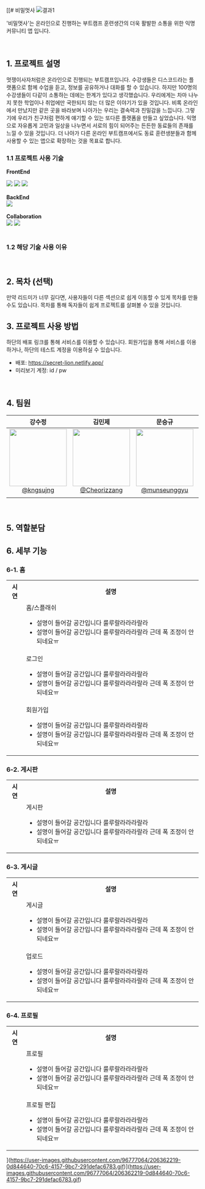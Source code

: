 [[# 비밀멋사
![결과1](https://user-images.githubusercontent.com/96777064/206225813-571d5768-167d-4a2c-acc8-321b89f087b7.png)


'비밀멋사'는 온라인으로 진행하는 부트캠프 훈련생간의 더욱 활발한 소통을 위한 익명 커뮤니티 앱 입니다.


<br>

## 1. 프로젝트 설명

멋쟁이사자처럼은 온라인으로 진행되는 부트캠프입니다. 수강생들은 디스코드라는 플랫폼으로 함께 수업을 듣고, 정보를 공유하거나 대화를 할 수 있습니다. 하지만 100명의 수강생들이 다같이 소통하는 데에는 한계가 있다고 생각했습니다. 우리에게는 차마 나누지 못한 학업이나 취업에만 국한되지 않는 더 많은 이야기가 있을 것입니다. 비록 온라인에서 만났지만 같은 곳을 바라보며 나아가는 우리는 결속력과 친밀감을 느낍니다. 그렇기에 우리가 친구처럼 편하게 얘기할 수 있는 또다른 플랫폼을 만들고 싶었습니다. 익명으로 자유롭게 고민과 일상을 나누면서 서로의 힘이 되어주는 든든한 동료들의 존재를 느낄 수 있을 것입니다. 더 나아가 다른 온라인 부트캠프에서도 동료 훈련생분들과 함께 사용할 수 있는 앱으로 확장하는 것을 목표로 합니다.


### 1.1 프로젝트 사용 기술  
**FrontEnd** <div><img src="https://img.shields.io/badge/HTML-E34F26?style=for-the-badge&logo=HTML5&logoColor=white">
  <img src="https://img.shields.io/badge/CSS-1572B6?style=for-the-badge&logo=CSS3&logoColor=white">
  <img src="https://img.shields.io/badge/JavaScript-F7DF1E?style=for-the-badge&logo=JavaScript&logoColor=white"></div>
  <br>
**BackEnd** <div>
  <img src="https://img.shields.io/badge/Firebase-FFCA28?style=for-the-badge&logo=Firebase&logoColor=white"></div>
  <br>
**Collaboration** <div><img src="https://img.shields.io/badge/GitHub-181717?style=for-the-badge&logo=GitHub&logoColor=white">
  <img src="https://img.shields.io/badge/Notion-000000?style=for-the-badge&logo=Notion&logoColor=white"></div>
  <br>
### 1.2 해당 기술 사용 이유

<br>

## 2. 목차 (선택)

만약 리드미가 너무 길다면, 사용자들이 다른 섹션으로 쉽게 이동할 수 있게 목차를 만들 수도 있습니다. 목차를 통해 독자들이 쉽게 프로젝트를 살펴볼 수 있을 것입니다.


## 3. 프로젝트 사용 방법
하단의 배포 링크를 통해 서비스를 이용할 수 있습니다. 회원가입을 통해 서비스를 이용하거나, 하단의 테스트 계정을 이용하실 수 있습니다.
- 배포: https://secret-lion.netlify.app/
- 미리보기 계정: id / pw

<br>

## 4. 팀원
|                                                               **강수정**                                                                |                                                               **김민제**                                                                |                                                               **문승규**                                                                |                                                                **백경현**                                                                |
| :-------------------------------------------------------------------------------------------------------------------------------------: | :-------------------------------------------------------------------------------------------------------------------------------------: | :-------------------------------------------------------------------------------------------------------------------------------------: | :-------------------------------------------------------------------------------------------------------------------------------------: |
| [<img src="https://avatars.githubusercontent.com/u/110231276?v=4" height=150 width=150> <br/> @kngsujng](https://github.com/kngsujng) | [<img src="https://avatars.githubusercontent.com/u/112460466?v=4" height=150 width=150> <br/> @Cheorizzang](https://github.com/Cheorizzang) | [<img src="https://avatars.githubusercontent.com/u/84954439?v=4" height=150 width=150> <br/> @munseunggyu](https://github.com/munseunggyu) | [<img src="https://avatars.githubusercontent.com/u/96777064?v=4" height=150 width=150> <br/> @baekg6](https://github.com/baekg6) |
|   |   |  |  |

<br>

## 5. 역할분담


## 6. 세부 기능
### 6-1. 홈
<table>
    <tbody>
      <tr></tr>
      <tr>
            <th >시연</th>
            <th >설명</th>
        </tr>
        <tr>
          <td><img src="https://user-images.githubusercontent.com/96777064/206344279-4330a9ed-b3f8-445c-a7f3-0384daa01fc6.gif" alt=""></td>
          <td>홈/스플래쉬<ul><li>설명이 들어갈 공간입니다 룰루랄라라라랄라</li><li>설명이 들어갈 공간입니다 룰루랄라라라랄라 근데 폭 조정이 안되네요ㅠ</li></ul></td>
        </tr>
       <tr></tr>
      <tr>
          <td><img src="https://user-images.githubusercontent.com/96777064/206355449-5fe6f44e-7889-4cdc-ad9f-234ca9e6283f.gif" alt=""></td>
          <td>로그인<ul><li>설명이 들어갈 공간입니다 룰루랄라라라랄라</li><li>설명이 들어갈 공간입니다 룰루랄라라라랄라 근데 폭 조정이 안되네요ㅠ</li></ul></td>
        </tr>
       <tr></tr>
      <tr>
          <td><img src="https://user-images.githubusercontent.com/96777064/206355477-ddc09a89-3938-4988-85bc-7e87eedb4b47.gif" alt=""></td>
          <td>회원가입<ul><li>설명이 들어갈 공간입니다 룰루랄라라라랄라</li><li>설명이 들어갈 공간입니다 룰루랄라라라랄라 근데 폭 조정이 안되네요ㅠ</li></ul></td>
        </tr>
    </tbody>
</table>

### 6-2. 게시판
<table>
   <tbody>
      <tr></tr>
      <tr>
            <th >시연</th>
            <th >설명</th>
        </tr>
        <tr>
          <td><img src="https://user-images.githubusercontent.com/96777064/206344310-8c4508f1-47c1-47b8-bd8a-e1a455f46d91.gif" alt=""></td>
          <td>게시판<ul><li>설명이 들어갈 공간입니다 룰루랄라라라랄라</li><li>설명이 들어갈 공간입니다 룰루랄라라라랄라 근데 폭 조정이 안되네요ㅠ</li></ul></td>
        </tr>
    </tbody>
</table>


### 6-3. 게시글
<table>
    <tbody>
      <tr></tr>
      <tr>
            <th >시연</th>
            <th >설명</th>
        </tr>
        <tr>
          <td><img src="https://user-images.githubusercontent.com/96777064/206354247-296065ce-be92-4790-9432-45d33eadc14d.gif" alt=""></td>
          <td>게시글<ul><li>설명이 들어갈 공간입니다 룰루랄라라라랄라</li><li>설명이 들어갈 공간입니다 룰루랄라라라랄라 근데 폭 조정이 안되네요ㅠ</li></ul></td>
        </tr>
       <tr></tr>
      <tr>
          <td><img src="https://user-images.githubusercontent.com/96777064/206354877-737f6910-d0d4-4e7c-9f54-74781ae4e4df.gif" alt=""></td>
          <td>업로드<ul><li>설명이 들어갈 공간입니다 룰루랄라라라랄라</li><li>설명이 들어갈 공간입니다 룰루랄라라라랄라 근데 폭 조정이 안되네요ㅠ</li></ul></td>
        </tr>
    </tbody>
</table>


### 6-4. 프로필
<table>
   <tbody>
      <tr></tr>
      <tr>
            <th >시연</th>
            <th >설명</th>
        </tr>
        <tr>
          <td><img src="https://user-images.githubusercontent.com/96777064/206344291-c7bdd58d-6f7f-45ea-b134-d3174a6454d2.gif" alt=""></td>
          <td>프로필<ul><li>설명이 들어갈 공간입니다 룰루랄라라라랄라</li><li>설명이 들어갈 공간입니다 룰루랄라라라랄라 근데 폭 조정이 안되네요ㅠ</li></ul></td>
        </tr>
      <tr></tr>
      <tr>
          <td><img src="https://user-images.githubusercontent.com/96777064/206353847-cb9b30fc-8294-4457-8132-2e7ddc323ff8.gif" alt=""></td>
          <td>프로필 편집<ul><li>설명이 들어갈 공간입니다 룰루랄라라라랄라</li><li>설명이 들어갈 공간입니다 룰루랄라라라랄라 근데 폭 조정이 안되네요ㅠ</li></ul></td>
        </tr>
    </tbody>
</table>




](https://user-images.githubusercontent.com/96777064/206362219-0d844640-70c6-4157-9bc7-291defac6783.gif)](https://user-images.githubusercontent.com/96777064/206362219-0d844640-70c6-4157-9bc7-291defac6783.gif)
